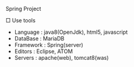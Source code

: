 Spring Project

□ Use tools
  - Language : java8(OpenJdk), html5, javascript
  - DataBase : MariaDB
  - Framework : Spring(server)
  - Editors : Eclipse, ATOM
  - Servers : apache(web), tomcat8(was)
